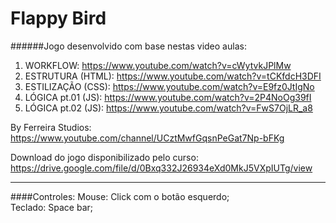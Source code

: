 Flappy Bird
===========

######Jogo desenvolvido com base nestas video aulas:

1. WORKFLOW: https://www.youtube.com/watch?v=cWytvkJPlMw
2. ESTRUTURA (HTML): https://www.youtube.com/watch?v=tCKfdcH3DFI
3. ESTILIZAÇÃO (CSS): https://www.youtube.com/watch?v=E9fz0JtIgNo
4. LÓGICA pt.01 (JS): https://www.youtube.com/watch?v=2P4NoOg39fI
4. LÓGICA pt.02 (JS): https://www.youtube.com/watch?v=FwS7OjLR_a8

By Ferreira Studios: https://www.youtube.com/channel/UCztMwfGqsnPeGat7Np-bFKg

Download do jogo disponibilizado pelo curso: https://drive.google.com/file/d/0Bxq332J26934eXd0MkJ5VXpIUTg/view

------------------------------------------------------------------------------------------------------------------

####Controles:
Mouse: Click com o botão esquerdo; <br/>
Teclado: Space bar;
